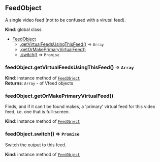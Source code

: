 <a name="FeedObject"></a>

## FeedObject
A single video feed (not to be confused with a virutal feed).

**Kind**: global class  

* [FeedObject](#FeedObject)
    * [.getVirtualFeedsUsingThisFeed()](#FeedObject+getVirtualFeedsUsingThisFeed) ⇒ <code>Array</code>
    * [.getOrMakePrimaryVirtualFeed()](#FeedObject+getOrMakePrimaryVirtualFeed)
    * [.switch()](#FeedObject+switch) ⇒ <code>Promise</code>

<a name="FeedObject+getVirtualFeedsUsingThisFeed"></a>

### feedObject.getVirtualFeedsUsingThisFeed() ⇒ <code>Array</code>
**Kind**: instance method of <code>[FeedObject](#FeedObject)</code>  
**Returns**: <code>Array</code> - of Vfeed objects  
<a name="FeedObject+getOrMakePrimaryVirtualFeed"></a>

### feedObject.getOrMakePrimaryVirtualFeed()
Finds, and if it can't be found makes, a 'primary' virtual feed for this video feed,
i.e. one that is full-screen.

**Kind**: instance method of <code>[FeedObject](#FeedObject)</code>  
<a name="FeedObject+switch"></a>

### feedObject.switch() ⇒ <code>Promise</code>
Switch the output to this feed.

**Kind**: instance method of <code>[FeedObject](#FeedObject)</code>  
